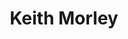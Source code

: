 ---
title: Keith Morley
position: Undergraduate Researcher
layout: default
contact:
publications: 
image: /images/user-icon.svg
group: undergrad
year-start: 2006
year-end: 2008
---